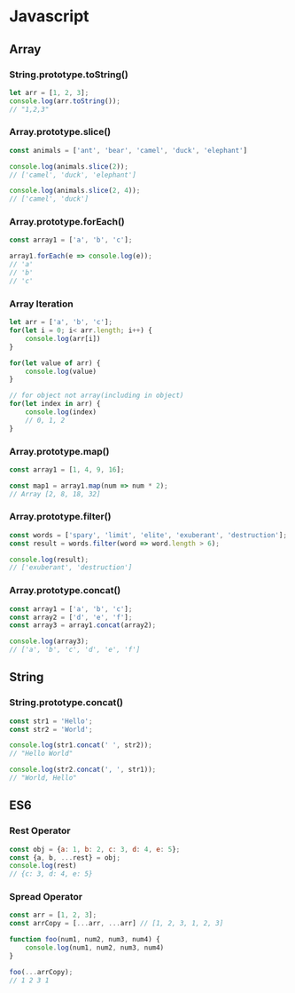 # Javascript

## Array

### String.prototype.toString()

```javascript
let arr = [1, 2, 3];
console.log(arr.toString());
// "1,2,3"
```

### Array.prototype.slice()

```javascript
const animals = ['ant', 'bear', 'camel', 'duck', 'elephant']

console.log(animals.slice(2));
// ['camel', 'duck', 'elephant']

console.log(animals.slice(2, 4));
// ['camel', 'duck']
```

### Array.prototype.forEach()

```javascript
const array1 = ['a', 'b', 'c'];

array1.forEach(e => console.log(e));
// 'a'
// 'b'
// 'c'
```

### Array Iteration

```javascript
let arr = ['a', 'b', 'c'];
for(let i = 0; i< arr.length; i++) {
    console.log(arr[i])
}

for(let value of arr) {
    console.log(value)
}

// for object not array(including in object)
for(let index in arr) {
    console.log(index)
    // 0, 1, 2
}
```

### Array.prototype.map()

```javascript
const array1 = [1, 4, 9, 16];

const map1 = array1.map(num => num * 2);
// Array [2, 8, 18, 32]
```

### Array.prototype.filter()

```javascript
const words = ['spary', 'limit', 'elite', 'exuberant', 'destruction'];
const result = words.filter(word => word.length > 6);

console.log(result);
// ['exuberant', 'destruction']
```

### Array.prototype.concat()

```javascript
const array1 = ['a', 'b', 'c'];
const array2 = ['d', 'e', 'f'];
const array3 = array1.concat(array2);

console.log(array3);
// ['a', 'b', 'c', 'd', 'e', 'f']
```



## String

### String.prototype.concat()

```javascript
const str1 = 'Hello';
const str2 = 'World';

console.log(str1.concat(' ', str2));
// "Hello World"

console.log(str2.concat(', ', str1));
// "World, Hello"
```



## ES6

### Rest Operator

```javascript
const obj = {a: 1, b: 2, c: 3, d: 4, e: 5};
const {a, b, ...rest} = obj;
console.log(rest)
// {c: 3, d: 4, e: 5}
```

### Spread Operator

```javascript
const arr = [1, 2, 3];
const arrCopy = [...arr, ...arr] // [1, 2, 3, 1, 2, 3]

function foo(num1, num2, num3, num4) {
    console.log(num1, num2, num3, num4)
}

foo(...arrCopy);
// 1 2 3 1
```


